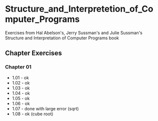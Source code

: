 # Structure_and_Interpretetion_of_Computer_Programs
Exercises from Hal Abelson's, Jerry Sussman's and Julie Sussman's Structure and Interpretation of Computer Programs book

## Chapter Exercises

### Chapter 01
- 1.01 - ok
- 1.02 - ok
- 1.03 - ok
- 1.04 - ok
- 1.05 - ok
- 1.06 - ok
- 1.07 - done with large error (sqrt)
- 1.08 - ok (cube root)
